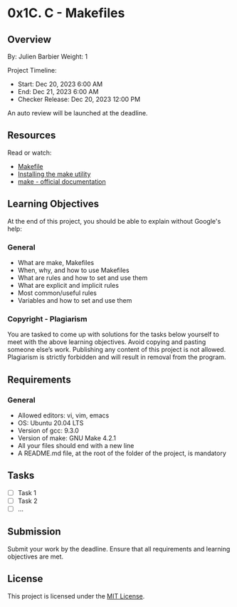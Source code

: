 # 0x1C. C - Makefiles

## Overview

By: Julien Barbier
Weight: 1

Project Timeline:
- Start: Dec 20, 2023 6:00 AM
- End: Dec 21, 2023 6:00 AM
- Checker Release: Dec 20, 2023 12:00 PM

An auto review will be launched at the deadline.

## Resources

Read or watch:
- [Makefile](https://www.gnu.org/software/make/manual/make.html)
- [Installing the make utility](https://www.gnu.org/software/make/)
- [make - official documentation](https://www.gnu.org/software/make/manual/make.html)

## Learning Objectives

At the end of this project, you should be able to explain without Google's help:

### General
- What are make, Makefiles
- When, why, and how to use Makefiles
- What are rules and how to set and use them
- What are explicit and implicit rules
- Most common/useful rules
- Variables and how to set and use them

### Copyright - Plagiarism

You are tasked to come up with solutions for the tasks below yourself to meet with the above learning objectives. Avoid copying and pasting someone else’s work. Publishing any content of this project is not allowed. Plagiarism is strictly forbidden and will result in removal from the program.

## Requirements

### General
- Allowed editors: vi, vim, emacs
- OS: Ubuntu 20.04 LTS
- Version of gcc: 9.3.0
- Version of make: GNU Make 4.2.1
- All your files should end with a new line
- A README.md file, at the root of the folder of the project, is mandatory

## Tasks

- [ ] Task 1
- [ ] Task 2
- [ ] ...

## Submission

Submit your work by the deadline. Ensure that all requirements and learning objectives are met.

## License

This project is licensed under the [MIT License](LICENSE).


